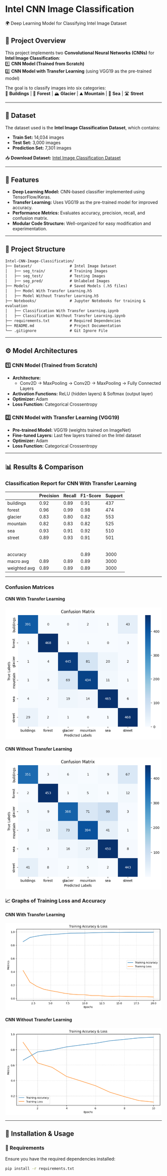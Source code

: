 # Intel CNN Image Classification

🌍 Deep Learning Model for Classifying Intel Image Dataset

## **📌 Project Overview**  
This project implements two **Convolutional Neural Networks (CNNs)** for **Intel Image Classification**:  
1️⃣ **CNN Model (Trained from Scratch)**  
2️⃣ **CNN Model with Transfer Learning** (using VGG19 as the pre-trained model)

The goal is to classify images into six categories:  
🏢 **Buildings** | 🌲 **Forest** | 🏔 **Glacier** | ⛰ **Mountain** | 🌊 **Sea** | 🛣 **Street**

---

## **📂 Dataset**  
The dataset used is the **Intel Image Classification Dataset**, which contains:  
- **Train Set:** 14,034 images  
- **Test Set:** 3,000 images  
- **Prediction Set:** 7,301 images  

📥 **Download Dataset:** [Intel Image Classification Dataset](https://www.kaggle.com/datasets/puneet6060/intel-image-classification)

---

## **🚀 Features**

- **Deep Learning Model:** CNN-based classifier implemented using TensorFlow/Keras.
- **Transfer Learning:** Uses VGG19 as the pre-trained model for improved accuracy.
- **Performance Metrics:** Evaluates accuracy, precision, recall, and confusion matrix.
- **Modular Code Structure:** Well-organized for easy modification and experimentation.

---

## **📂 Project Structure**


```
Intel-CNN-Image-Classification/
├── Dataset/                 # Intel Image Dataset
│   ├── seg_train/           # Training Images
│   ├── seg_test/            # Testing Images
│   ├── seg_pred/            # Unlabeled Images
├── Models/                  # Saved Models (.h5 files)
│   ├── Model With Transfer Learning.h5
│   ├── Model Without Transfer Learning.h5
├── Notebooks/               # Jupyter Notebooks for training & evaluation
│   ├── Classification With Transfer Learning.ipynb
│   ├── Classification Without Transfer Learning.ipynb
├── requirements.txt         # Required Dependencies
├── README.md                # Project Documentation
└── .gitignore               # Git Ignore File
```

---

## **⚙️ Model Architectures**  

### **1️⃣ CNN Model (Trained from Scratch)**  
- **Architecture:**  
  - Conv2D → MaxPooling → Conv2D → MaxPooling → Fully Connected Layers  
- **Activation Functions:** ReLU (hidden layers) & Softmax (output layer)  
- **Optimizer:** Adam  
- **Loss Function:** Categorical Crossentropy  

### **2️⃣ CNN Model with Transfer Learning (VGG19)**  
- **Pre-trained Model:** VGG19 (weights trained on ImageNet)  
- **Fine-tuned Layers:** Last few layers trained on the Intel dataset  
- **Optimizer:** Adam  
- **Loss Function:** Categorical Crossentropy  

---

## **📊 Results & Comparison**  

### **Classification Report for CNN With Transfer Learning**

|              | Precision | Recall | F1-Score | Support |
|--------------|-----------|--------|----------|---------|
| buildings    |    0.92   |  0.89  |   0.91   |   437   |
| forest       |    0.96   |  0.99  |   0.98   |   474   |
| glacier      |    0.83   |  0.80  |   0.82   |   553   |
| mountain     |    0.82   |  0.83  |   0.82   |   525   |
| sea          |    0.93   |  0.91  |   0.92   |   510   |
| street       |    0.89   |  0.93  |   0.91   |   501   |
|              |           |        |          |         |
|              |           |        |          |         |
|              |           |        |          |         |
|              |           |        |          |         |
|              |           |        |          |         |
|              |           |        |          |         |
| accuracy     |           |        |   0.89   |   3000  |
| macro avg    |    0.89   |  0.89  |   0.89   |   3000  |
| weighted avg |    0.89   |  0.89  |   0.89   |   3000  |

---

###  **Confusion Matrices**
#### **CNN With Transfer Learning**
![Confusion Matrix](Results/Confusion%20Matrix%20TL.png)

#### **CNN Without Transfer Learning**
![Confusion Matrix](Results/Confusion%20Matrix.png)


###  **📈 Graphs of Training Loss and Accuracy**
#### **CNN With Transfer Learning**
![Loss and Accuracy Graphs](Results/Plots%20TL.png)

#### **CNN Without Transfer Learning**
![Loss and Accuracy Graphs](Results/Plots.png)


---

## **🚀 Installation & Usage**  

### **🔧 Requirements**  
Ensure you have the required dependencies installed:  
```bash
pip install -r requirements.txt
